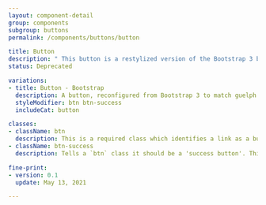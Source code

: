 ```yaml
---
layout: component-detail
group: components
subgroup: buttons
permalink: /components/buttons/button

title: Button
description: " This button is a restylized version of the Bootstrap 3 button. It is now deprecated and has been replaced with Pretty Buttons on guelph.ca "
status: Deprecated

variations:
- title: Button - Bootstrap
  description: A button, reconfigured from Bootstrap 3 to match guelph.ca styles
  styleModifier: btn btn-success
  includeCat: button

classes:
- className: btn
  description: This is a required class which identifies a link as a button, as defined in Bootstrap
- className: btn-success
  description: Tells a `btn` class it should be a 'success button'. This is the class that was reconfigured for utilization on guelph.ca

fine-print:
- version: 0.1
  update: May 13, 2021

---
```


